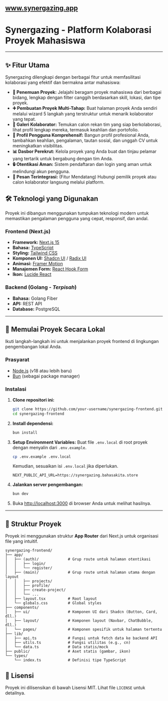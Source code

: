 www.synergazing.app
-----
# Synergazing - Platform Kolaborasi Proyek Mahasiswa
-----

## ✨ Fitur Utama

Synergazing dilengkapi dengan berbagai fitur untuk memfasilitasi kolaborasi yang efektif dan bermakna antar mahasiswa:

  * **🔎 Penemuan Proyek:** Jelajahi beragam proyek mahasiswa dari berbagai bidang, lengkap dengan filter canggih berdasarkan skill, lokasi, dan tipe proyek.
  * **➕ Pembuatan Proyek Multi-Tahap:** Buat halaman proyek Anda sendiri melalui wizard 5 langkah yang terstruktur untuk menarik kolaborator yang tepat.
  * **👥 Galeri Kolaborator:** Temukan calon rekan tim yang siap berkolaborasi, lihat profil lengkap mereka, termasuk keahlian dan portofolio.
  * **👤 Profil Pengguna Komprehensif:** Bangun profil profesional Anda, tambahkan keahlian, pengalaman, tautan sosial, dan unggah CV untuk meningkatkan visibilitas.
  * **📊 Dasbor Perekrut:** Kelola proyek yang Anda buat dan tinjau pelamar yang tertarik untuk bergabung dengan tim Anda.
  * **🔒 Otentikasi Aman:** Sistem pendaftaran dan login yang aman untuk melindungi akun pengguna.
  * **💬 Pesan Terintegrasi:** (Fitur Mendatang) Hubungi pemilik proyek atau calon kolaborator langsung melalui platform.

## 🛠️ Teknologi yang Digunakan

Proyek ini dibangun menggunakan tumpukan teknologi modern untuk memastikan pengalaman pengguna yang cepat, responsif, dan andal.

### Frontend (Next.js)

  * **Framework:** [Next.js 15](https://nextjs.org/)
  * **Bahasa:** [TypeScript](https://www.typescriptlang.org/)
  * **Styling:** [Tailwind CSS](https://tailwindcss.com/)
  * **Komponen UI:** [Shadcn UI](https://ui.shadcn.com/) / [Radix UI](https://www.radix-ui.com/)
  * **Animasi:** [Framer Motion](https://www.framer.com/motion/)
  * **Manajemen Form:** [React Hook Form](https://react-hook-form.com/)
  * **Ikon:** [Lucide React](https://lucide.dev/)

### Backend (Golang - *Terpisah*)

  * **Bahasa:** Golang Fiber
  * **API:** REST API
  * **Database:** PostgreSQL

-----

## 🚀 Memulai Proyek Secara Lokal

Ikuti langkah-langkah ini untuk menjalankan proyek frontend di lingkungan pengembangan lokal Anda.

### Prasyarat

  * [Node.js](https://nodejs.org/en/) (v18 atau lebih baru)
  * [Bun](https://bun.sh/) (sebagai package manager)

### Instalasi

1.  **Clone repositori ini:**

    ```bash
    git clone https://github.com/your-username/synergazing-frontend.git
    cd synergazing-frontend
    ```

2.  **Install dependensi:**

    ```bash
    bun install
    ```

3.  **Setup Environment Variables:**
    Buat file `.env.local` di root proyek dengan menyalin dari `.env.example`.

    ```bash
    cp .env.example .env.local
    ```

    Kemudian, sesuaikan isi `.env.local` jika diperlukan.

    ```env
    NEXT_PUBLIC_API_URL=https://synergazing.bahasakita.store
    ```

4.  **Jalankan server pengembangan:**

    ```bash
    bun dev
    ```

5.  Buka [http://localhost:3000](https://www.google.com/search?q=http://localhost:3000) di browser Anda untuk melihat hasilnya.

-----

## 📁 Struktur Proyek

Proyek ini menggunakan struktur **App Router** dari Next.js untuk organisasi file yang intuitif.

```
synergazing-frontend/
├── app/
│   ├── (auth)/             # Grup route untuk halaman otentikasi
│   │   ├── login/
│   │   └── register/
│   ├── (main)/             # Grup route untuk halaman utama dengan layout
│   │   ├── projects/
│   │   ├── profile/
│   │   ├── create-project/
│   │   └── ...
│   ├── layout.tsx          # Root layout
│   └── globals.css         # Global styles
├── components/
│   ├── ui/                 # Komponen UI dari Shadcn (Button, Card, dll.)
│   ├── layout/             # Komponen layout (Navbar, ChatBubble, dll.)
│   └── pages/              # Komponen spesifik untuk halaman tertentu
├── lib/
│   ├── api.ts              # Fungsi untuk fetch data ke backend API
│   ├── utils.ts            # Fungsi utilitas (e.g., cn)
│   └── data.ts             # Data statis/mock
├── public/                 # Aset statis (gambar, ikon)
└── types/
    └── index.ts            # Definisi tipe TypeScript
```


## 📄 Lisensi

Proyek ini dilisensikan di bawah Lisensi MIT. Lihat file `LICENSE` untuk detailnya.